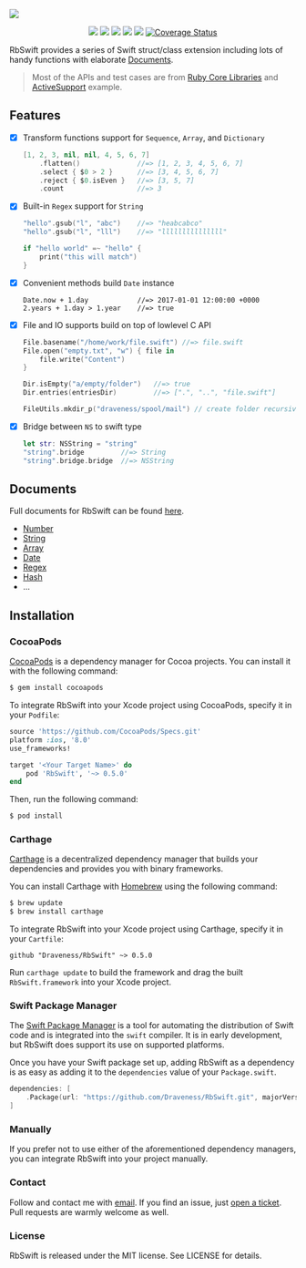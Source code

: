 ![](https://github.com/Draveness/RbSwift/raw/master/RbSwift.jpg)

<p align="center">
<a href="https://travis-ci.org/Draveness/RbSwift"><img src="https://travis-ci.org/Draveness/RbSwift.svg?branch=master"></a>
<a href="https://github.com/Carthage/Carthage"><img src="https://img.shields.io/badge/Carthage-compatible-4BC51D.svg?style=flat"></a>
<a href="https://swift.org/package-manager/"><img src="https://img.shields.io/badge/SPM-ready-orange.svg"></a>
<a href="https://draveness.github.io/RbSwift/"><img src="https://img.shields.io/cocoapods/v/RbSwift.svg?style=flat"></a>
<a href="https://raw.githubusercontent.com/draveness/RbSwift/master/LICENSE"><img src="https://img.shields.io/cocoapods/l/RbSwift.svg?style=flat"></a>
<a href='https://coveralls.io/github/Draveness/RbSwift?branch=master'><img src='https://coveralls.io/repos/github/Draveness/RbSwift/badge.svg?branch=master' alt='Coverage Status' /></a>
</p>

RbSwift provides a series of Swift struct/class extension including lots of handy functions with elaborate [Documents](https://draveness.github.io/RbSwift/).

> Most of the APIs and test cases are from [Ruby Core Libraries](http://ruby-doc.org) and [ActiveSupport](https://github.com/rails/rails/tree/master/activesupport) example.

## Features

+ [x] Transform functions support for `Sequence`, `Array`, and `Dictionary`

    ```swift
    [1, 2, 3, nil, nil, 4, 5, 6, 7]
        .flatten()              //=> [1, 2, 3, 4, 5, 6, 7]
        .select { $0 > 2 }      //=> [3, 4, 5, 6, 7]      
        .reject { $0.isEven }   //=> [3, 5, 7]
        .count                  //=> 3
    ```

+ [x] Built-in `Regex` support for `String` 

    ```swift
    "hello".gsub("l", "abc")    //=> "heabcabco"
    "hello".gsub("l", "lll")    //=> "lllllllllllllll"

    if "hello world" =~ "hello" {
        print("this will match")
    }
    ```

+ [x] Convenient methods build `Date` instance

    ```
    Date.now + 1.day            //=> 2017-01-01 12:00:00 +0000
    2.years + 1.day > 1.year    //=> true
    ```

+ [x] File and IO supports build on top of lowlevel C API

    ```swift
    File.basename("/home/work/file.swift") //=> file.swift
    File.open("empty.txt", "w") { file in
        file.write("Content")
    }
    
    Dir.isEmpty("a/empty/folder")   //=> true
    Dir.entries(entriesDir)         //=> [".", "..", "file.swift"]
    
    FileUtils.mkdir_p("draveness/spool/mail") // create folder recursively
    ```

+ [x] Bridge between `NS` to swift type

    ```swift
    let str: NSString = "string"
    "string".bridge         //=> String
    "string".bridge.bridge  //=> NSString
    ```

## Documents

Full documents for RbSwift can be found [here](https://draveness.github.io/RbSwift/).

+ [Number](https://draveness.github.io/RbSwift/Extensions/Int.html)
+ [String](https://draveness.github.io/RbSwift/Extensions/String.html)
+ [Array](https://draveness.github.io/RbSwift/Extensions/Array.html)
+ [Date](https://draveness.github.io/RbSwift/Extensions/Date.html)
+ [Regex](https://draveness.github.io/RbSwift/Structs/Regex.html)
+ [Hash](https://draveness.github.io/RbSwift/Extensions/Hash.html)
+ ...

## Installation

### CocoaPods

[CocoaPods](http://cocoapods.org) is a dependency manager for Cocoa projects. You can install it with the following command:

```bash
$ gem install cocoapods
```

To integrate RbSwift into your Xcode project using CocoaPods, specify it in your `Podfile`:

```ruby
source 'https://github.com/CocoaPods/Specs.git'
platform :ios, '8.0'
use_frameworks!

target '<Your Target Name>' do
    pod 'RbSwift', '~> 0.5.0'
end
```

Then, run the following command:

```bash
$ pod install
```

### Carthage

[Carthage](https://github.com/Carthage/Carthage) is a decentralized dependency manager that builds your dependencies and provides you with binary frameworks.

You can install Carthage with [Homebrew](http://brew.sh/) using the following command:

```bash
$ brew update
$ brew install carthage
```

To integrate RbSwift into your Xcode project using Carthage, specify it in your `Cartfile`:

```ogdl
github "Draveness/RbSwift" ~> 0.5.0
```

Run `carthage update` to build the framework and drag the built `RbSwift.framework` into your Xcode project.

### Swift Package Manager

The [Swift Package Manager](https://swift.org/package-manager/) is a tool for automating the distribution of Swift code and is integrated into the `swift` compiler. It is in early development, but RbSwift does support its use on supported platforms. 

Once you have your Swift package set up, adding RbSwift as a dependency is as easy as adding it to the `dependencies` value of your `Package.swift`.

```swift
dependencies: [
    .Package(url: "https://github.com/Draveness/RbSwift.git", majorVersion: 0)
]
```

### Manually

If you prefer not to use either of the aforementioned dependency managers, you can integrate RbSwift into your project manually.

### Contact

Follow and contact me with [email](mailto:i@draveness.me). If you find an issue, just [open a ticket](https://github.com/draveness/rbswift/issues/new). Pull requests are warmly welcome as well.

### License

RbSwift is released under the MIT license. See LICENSE for details.


